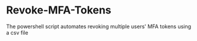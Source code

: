 # Revoke-MFA-Tokens
The powershell script automates revoking multiple users' MFA tokens using a csv file
